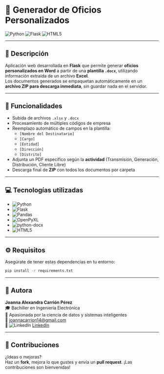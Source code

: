 # 📨 Generador de Oficios Personalizados

![Python](https://img.shields.io/badge/Python-3.10+-blue?style=flat&logo=python)
![Flask](https://img.shields.io/badge/Flask-App-lightgrey?style=flat&logo=flask)
![HTML5](https://img.shields.io/badge/HTML5-Bootstrap-orange?style=flat&logo=html5)

---

## 📝 Descripción

Aplicación web desarrollada en **Flask** que permite generar **oficios personalizados en Word** a partir de una **plantilla `.docx`**, utilizando información extraída de un archivo **Excel**.  
Los documentos generados se empaquetan automáticamente en un **archivo ZIP para descarga inmediata**, sin guardar nada en el servidor.

---

## 🎯 Funcionalidades

- Subida de archivos `.xlsx` y `.docx`
- Procesamiento de múltiples códigos de empresa
- Reemplazo automático de campos en la plantilla:
  - `[Nombre del Destinatario]`
  - `[Cargo]`
  - `[Entidad]`
  - `[Dirección]`
  - `[Distrito]`
- Adjunta un PDF específico según la **actividad** (Transmisión, Generación, Distribución, Cliente Libre)
- Descarga final de **ZIP** con todos los documentos por carpeta

---

## 💻 Tecnologías utilizadas

- ![Python](https://img.shields.io/badge/Python-3.10+-blue?style=flat&logo=python)  
- ![Flask](https://img.shields.io/badge/Flask-Web_App-black?style=flat&logo=flask)  
- ![Pandas](https://img.shields.io/badge/Pandas-Data--Processing-purple?style=flat&logo=pandas)  
- ![OpenPyXL](https://img.shields.io/badge/OpenPyXL-Excel_Reader-yellowgreen?style=flat)  
- ![python-docx](https://img.shields.io/badge/python--docx-Word_Generator-blueviolet?style=flat)  
- ![HTML5](https://img.shields.io/badge/HTML5-+Bootstrap-orange?style=flat&logo=html5)  

---

## ⚙️ Requisitos

Asegúrate de tener estas dependencias en tu entorno:

```bash
pip install -r requirements.txt
```

---

## 👤 Autora

**Joanna Alexandra Carrión Pérez**  
🎓 Bachiller en Ingeniería Electrónica  
🚀 Apasionada por la ciencia de datos y sistemas inteligentes  
📧 joannacarrion14@gmail.com  
🔗 ![LinkedIn](https://img.shields.io/badge/LinkedIn-Joanna%20Carrión%20Pérez-blue?style=flat&logo=linkedin) [LinkedIn](https://www.linkedin.com/in/joanna-carrion-perez/)

---

## 🧩 Contribuciones

¿Ideas o mejoras?  
Haz un **fork**, mejora lo que gustes y envía un **pull request**. ¡Las contribuciones son bienvenidas! 
